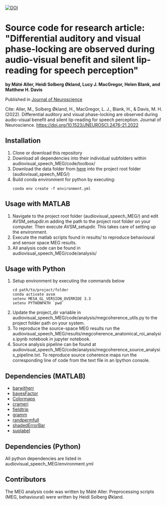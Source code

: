 [![DOI](https://zenodo.org/badge/512810689.svg)](https://zenodo.org/badge/latestdoi/512810689)

# Source code for research article: <br/>"Differential auditory and visual phase-locking are observed during audio-visual benefit and silent lip-reading for speech perception" 
**by Máté Aller, Heidi Solberg Økland, Lucy J. MacGregor, Helen Blank, and Matthew H. Davis**

Published in [Journal of Neuroscience](https://www.jneurosci.org/content/early/2022/06/24/JNEUROSCI.2476-21.2022)

Cite: Aller, M., Solberg Økland, H., MacGregor, L. J., Blank, H., & Davis, M. H. (2022). Differential auditory and visual phase-locking are observed during audio-visual benefit and silent lip-reading for speech perception. Journal of Neuroscience. https://doi.org/10.1523/JNEUROSCI.2476-21.2022



## Installation
1. Clone or download this repository
2. Download all dependencies into their individual subfolders within audiovisual_speech_MEG/code/toolbox/
3. Download the data folder from [here](https://osf.io/st6fe/) into the project root folder (audiovisual_speech_MEG/)
4. Build conda environment for python by executing:
	```
	conda env create -f environment.yml
	```

## Usage with MATLAB
1. Navigate to the project root folder (audiovisual_speech_MEG/) and edit AVSM_setupdir.m adding the path to the project root folder on your computer. Then execute AVSM_setupdir. This takes care of setting up the environment. 
2. Execute the matlab scripts found in results/ to reproduce behavioural and sensor space MEG results. 
3. All analysis code can be found in audiovisual_speech_MEG/code/analysis/

## Usage with Python
1. Setup environment by executing the commands below
	```
	cd path/to/project/folder
	conda activate avsm
	setenv MESA_GL_VERSION_OVERRIDE 3.3
	setenv PYTHONPATH `pwd`
	```
2. Update the project_dir variable in audiovisual_speech_MEG/code/analysis/megcoherence_utils.py to the project folder path on your system. 
3. To reproduce the source-space MEG results run the  audiovisual_speech_MEG/results/megcoherence_anatomical_roi_analysis.ipynb notebook in jupyter notebook. 
4. Source analysis pipeline can be found at audiovisual_speech_MEG/code/analysis/megcoherence_source_analysis_pipeline.txt. To reproduce source coherence maps run the corresponding line of code from the text file in an Ipython console. 

## Dependencies (MATLAB)
- [barwitherr](https://uk.mathworks.com/matlabcentral/fileexchange?q=barwitherr)
- [bayesFactor](https://github.com/klabhub/bayesFactor)
- [Colormaps](https://uk.mathworks.com/matlabcentral/fileexchange/51986-perceptually-uniform-colormaps)
- [crameri](https://uk.mathworks.com/matlabcentral/fileexchange/68546-crameri-perceptually-uniform-scientific-colormaps?s_tid=srchtitle)
- [fieldtrip](https://www.fieldtriptoolbox.org/download/)
- [gramm](https://github.com/piermorel/gramm)
- [randpermfull](https://uk.mathworks.com/matlabcentral/fileexchange/30189-randpermfull?s_tid=srchtitle)
- [shadedErrorBar](https://uk.mathworks.com/matlabcentral/fileexchange/26311-raacampbell-shadederrorbar)
- [suplabel](https://uk.mathworks.com/matlabcentral/fileexchange/7772-suplabel)

## Dependencies (Python)
All python dependencies are listed in audiovisual_speech_MEG/environment.yml

## Contributors
The MEG analysis code was written by Máté Aller. Preprocessing scripts (MEG, behavioural) were written by Heidi Solberg Økland. 
